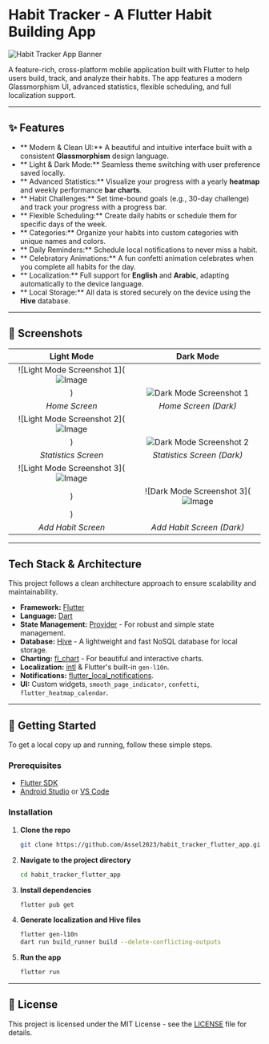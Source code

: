 # Habit Tracker - A Flutter Habit Building App

![Habit Tracker App Banner](URL_TO_YOUR_BANNER_IMAGE) <!-- Optional: Add a cool banner image here -->

A feature-rich, cross-platform mobile application built with Flutter to help users build, track, and analyze their habits. The app features a modern Glassmorphism UI, advanced statistics, flexible scheduling, and full localization support.

---

## ✨ Features

- ** Modern & Clean UI:** A beautiful and intuitive interface built with a consistent **Glassmorphism** design language.
- ** Light & Dark Mode:** Seamless theme switching with user preference saved locally.
- ** Advanced Statistics:** Visualize your progress with a yearly **heatmap** and weekly performance **bar charts**.
- ** Habit Challenges:** Set time-bound goals (e.g., 30-day challenge) and track your progress with a progress bar.
- ** Flexible Scheduling:** Create daily habits or schedule them for specific days of the week.
- ** Categories:** Organize your habits into custom categories with unique names and colors.
- ** Daily Reminders:** Schedule local notifications to never miss a habit.
- ** Celebratory Animations:** A fun confetti animation celebrates when you complete all habits for the day.
- ** Localization:** Full support for **English** and **Arabic**, adapting automatically to the device language.
- ** Local Storage:** All data is stored securely on the device using the **Hive** database.

---

## 📸 Screenshots

| Light Mode | Dark Mode |
| :---: | :---: |
| ![Light Mode Screenshot 1](![Image](https://github.com/user-attachments/assets/9b299cce-93bf-4ade-8a0c-3c42d3113141)
) | ![Dark Mode Screenshot 1](![Image](https://github.com/user-attachments/assets/5d397c8a-8f10-45d6-8d0c-81fe08cd4ca3)) |
| *Home Screen* | *Home Screen (Dark)* |
| ![Light Mode Screenshot 2](![Image](https://github.com/user-attachments/assets/a9945b0d-d683-461c-9b0d-d3e2a860c7bf)
) | ![Dark Mode Screenshot 2](![Image](https://github.com/user-attachments/assets/413bd3f4-ffe8-422e-b966-100dbe69a4cf)) |
| *Statistics Screen* | *Statistics Screen (Dark)* |
| ![Light Mode Screenshot 3](![Image](https://github.com/user-attachments/assets/3fb8669b-eb93-41ca-ac7f-9299ddc53314)
) | ![Dark Mode Screenshot 3](![Image](https://github.com/user-attachments/assets/15262871-f227-42ee-b416-dddd0be69792)
) |
| *Add Habit Screen* | *Add Habit Screen (Dark)* |

---

##  Tech Stack & Architecture

This project follows a clean architecture approach to ensure scalability and maintainability.

- **Framework:** [Flutter](https://flutter.dev/)
- **Language:** [Dart](https://dart.dev/)
- **State Management:** [Provider](https://pub.dev/packages/provider) - For robust and simple state management.
- **Database:** [Hive](https://pub.dev/packages/hive) - A lightweight and fast NoSQL database for local storage.
- **Charting:** [fl_chart](https://pub.dev/packages/fl_chart) - For beautiful and interactive charts.
- **Localization:** [intl](https://pub.dev/packages/intl) & Flutter's built-in `gen-l10n`.
- **Notifications:** [flutter_local_notifications](https://pub.dev/packages/flutter_local_notifications).
- **UI:** Custom widgets, `smooth_page_indicator`, `confetti`, `flutter_heatmap_calendar`.

---

## 🚀 Getting Started

To get a local copy up and running, follow these simple steps.

### Prerequisites

- [Flutter SDK](https://flutter.dev/docs/get-started/install)
- [Android Studio](https://developer.android.com/studio) or [VS Code](https://code.visualstudio.com/)

### Installation

1.  **Clone the repo**
    ```sh
    git clone https://github.com/Assel2023/habit_tracker_flutter_app.git
    ```
2.  **Navigate to the project directory**
    ```sh
    cd habit_tracker_flutter_app
    ```
3.  **Install dependencies**
    ```sh
    flutter pub get
    ```
4.  **Generate localization and Hive files**
    ```sh
    flutter gen-l10n
    dart run build_runner build --delete-conflicting-outputs
    ```
5.  **Run the app**
    ```sh
    flutter run
    ```

---

## 📄 License

This project is licensed under the MIT License - see the [LICENSE](LICENSE) file for details.
